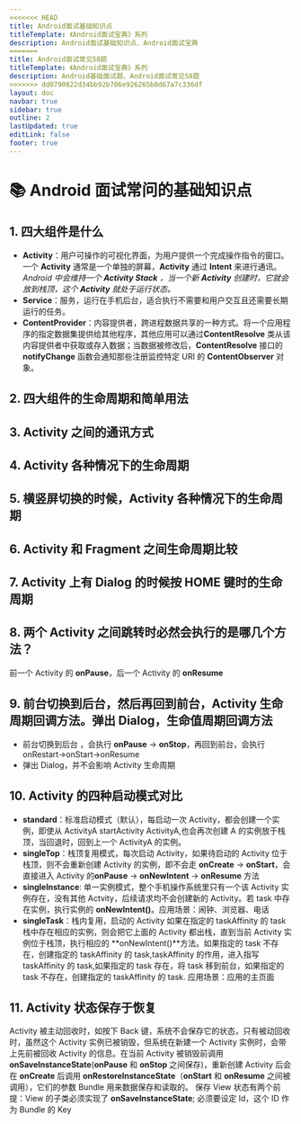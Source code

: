 ```yaml
---
<<<<<<< HEAD
title: Android面试基础知识点
titleTemplate: 《Android面试宝典》系列
description: Android面试基础知识点、Android面试宝典
=======
title: Android面试常见58题
titleTemplate: 《Android面试宝典》系列
description: Android基础面试题、Android面试常见58题
>>>>>>> dd0790822d34bb92b706e926265b8d67a7c336df
layout: doc
navbar: true
sidebar: true
outline: 2
lastUpdated: true
editLink: false
footer: true
---
```


# 📚 Android 面试常问的基础知识点

## 1. 四大组件是什么

- **Activity**：用户可操作的可视化界面，为用户提供一个完成操作指令的窗口。一个 **Activity** 通常是一个单独的屏幕，**Activity** 通过 **Intent** 来进行通讯。_Android 中会维持一个 **Activity Stack** ，当一个新 **Activity** 创建时，它就会放到栈顶，这个 **Activity** 就处于运行状态。_
- **Service**：服务，运行在手机后台，适合执行不需要和用户交互且还需要长期运行的任务。
- **ContentProvider**：内容提供者，跨进程数据共享的一种方式。将一个应用程序的指定数据集提供给其他程序，其他应用可以通过**ContentResolve** 类从该内容提供者中获取或存入数据；当数据被修改后，**ContentResolve** 接口的 **notifyChange** 函数会通知那些注册监控特定 URI 的 **ContentObserver** 对象。

## 2. 四大组件的生命周期和简单用法

## 3. Activity 之间的通讯方式

## 4. Activity 各种情况下的生命周期

## 5. 横竖屏切换的时候，Activity 各种情况下的生命周期

## 6. Activity 和 Fragment 之间生命周期比较

## 7. Activity 上有 Dialog 的时候按 HOME 键时的生命周期

## 8. 两个 Activity 之间跳转时必然会执行的是哪几个方法？

前一个 Activity 的 **onPause**，后一个 Activity 的 **onResume**

## 9. 前台切换到后台，然后再回到前台，Activity 生命周期回调方法。弹出 Dialog，生命值周期回调方法

- 前台切换到后台 ，会执行 **onPause** -> **onStop**，再回到前台，会执行 onRestart->onStart->onResume
- 弹出 Dialog，并不会影响 Activity 生命周期

## 10. Activity 的四种启动模式对比

- **standard**：标准启动模式（默认），每启动一次 Activity，都会创建一个实例，即使从 ActivityA startActivity ActivityA,也会再次创建 A 的实例放于栈顶，当回退时，回到上一个 ActivityA 的实例。
- **singleTop**：栈顶复用模式，每次启动 Activity，如果待启动的 Activity 位于栈顶，则不会重新创建 Activity 的实例，即不会走 **onCreate** -> **onStart**，会直接进入 Activity 的**onPause** -> **onNewIntent** -> **onResume** 方法
- **singleInstance**: 单一实例模式，整个手机操作系统里只有一个该 Activity 实例存在，没有其他 Actvity，后续请求均不会创建新的 Activity。若 task 中存在实例，执行实例的 **onNewIntent()**。应用场景：闹钟、浏览器、电话
- **singleTask**：栈内复用，启动的 Activity 如果在指定的 taskAffinity 的 task 栈中存在相应的实例，则会把它上面的 Activity 都出栈，直到当前 Activity 实例位于栈顶，执行相应的 **onNewIntent()**方法。如果指定的 task 不存在，创建指定的 taskAffinity 的 task,taskAffinity 的作用，进入指写 taskAffinity 的 task,如果指定的 task 存在，将 task 移到前台，如果指定的 task 不存在，创建指定的 taskAffinity 的 task. 应用场景：应用的主页面

## 11. Activity 状态保存于恢复

Activity 被主动回收时，如按下 Back 键，系统不会保存它的状态，只有被动回收时，虽然这个 Activity 实例已被销毁，但系统在新建一个 Activity 实例时，会带上先前被回收 Activity 的信息。在当前 Activity 被销毁前调用 **onSaveInstanceState**(**onPause** 和 **onStop** 之间保存)，重新创建 Activity 后会在 **onCreate** 后调用 **onRestoreInstanceState**（**onStart** 和 **onResume** 之间被调用），它们的参数 Bundle 用来数据保存和读取的。
保存 View 状态有两个前提：View 的子类必须实现了 **onSaveInstanceState**; 必须要设定 Id，这个 ID 作为 Bundle 的 Key
